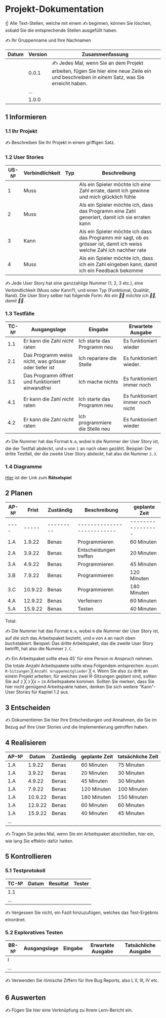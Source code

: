 # Projekt-Dokumentation

☝️ Alle Text-Stellen, welche mit einem ✍️ beginnen, können Sie löschen, sobald Sie die entsprechende Stellen ausgefüllt haben.

✍️ Ihr Gruppenname und Ihre Nachnamen

| Datum | Version | Zusammenfassung                                              |
| ----- | ------- | ------------------------------------------------------------ |
|       | 0.0.1   | ✍️ Jedes Mal, wenn Sie an dem Projekt arbeiten, fügen Sie hier eine neue Zeile ein und beschreiben in *einem* Satz, was Sie erreicht haben. |
|       | ...     |                                                              |
|       | 1.0.0   |                                                              |

## 1 Informieren

### 1.1 Ihr Projekt

✍️ Beschreiben Sie Ihr Projekt in einem griffigen Satz.

### 1.2 User Stories

| US-№ | Verbindlichkeit | Typ  | Beschreibung                       |
| ---- | --------------- | ---- | ---------------------------------- |
| 1    |  Muss           |      | Als ein Spieler möchte ich eine Zahl errate, damit ich gewinne und mich glücklich fühle |
| 2    |  Muss           |      | Als ein Spieler möchte ich, dass das Programm eine Zahl generiert, damit ich sie erraten kann |
| 3    |  Kann           |      | Als ein Spieler möchte ich dass das Programm mir sagt, ob es grösser ist, damit ich weiss welche Zahl ich nachher rate |
| 4    |  Muss           |      | Als ein Spieler möchte ich, dass ich ein Zahl eingeben kann, damit ich ein Feedback bekomme |

✍️ Jede User Story hat eine ganzzahlige Nummer (1, 2, 3 etc.), eine Verbindlichkeit (Muss oder Kann?), und einen Typ (Funktional, Qualität, Rand). Die User Story selber hat folgende Form: *Als ein 🤷‍♂️ möchte ich 🤷‍♂️, damit 🤷‍♂️*.

### 1.3 Testfälle

| TC-№ | Ausgangslage | Eingabe | Erwartete Ausgabe |
| ---- | ------------ | ------- | ----------------- |
| 1.1  | Er kann die Zahl nicht raten| Ich starte das Programm neu | Es funktioniert wieder|
| 2.1  | Das Programm weiss nicht, was grösser oder tiefer ist | Ich repariere die Stelle        | Es funktioniert wieder.                  |
| 3.1  | Das Programm öffnet und funktioniert einwandfrei| Ich mache nichts | Es funktioniert immer noch|
| 4.1  | Er kann die Zahl nicht raten| Ich starte das Programm neu | Es funktioniert immer noch nicht|
| 4.2  | Er kann die Zahl nicht raten| Ich programmiere die Stelle neu | Es funktioniert wieder|

✍️ Die Nummer hat das Format `N.m`, wobei `N` die Nummer der User Story ist, die der Testfall abdeckt, und `m` von `1` an nach oben gezählt. Beispiel: Der dritte Testfall, der die zweite User Story abdeckt, hat also die Nummer `2.3`.

### 1.4 Diagramme

[Hier](https://github.com/Zerophyx000/Projektdokumentation/files/9423129/Ratselspiel.zip) ist der Link zum **Rätselspiel**


## 2 Planen

| AP-№ | Frist | Zuständig | Beschreibung              | geplante Zeit |
| ---- | ----- | --------- | --------------------------| ------------- |
| ---- | ----- | --------- | --------------------------| ----------------- |
| 1.A  |1.9.22 | Benas     | Programmieren             |    60 Minuten     |
| 2.A  |3.9.22 | Benas     | Entscheidungen treffen    |    20 Minuten     |
| 3.A  |4.9.22 | Benas     | Programmieren             |    45 Minuten     |
| 3.B  |7.9.22 | Benas     | Programmieren             |    120 Minuten    |
| 3.C  |10.9.22| Benas     | Programmieren             |    180 Minuten    |
| 4.A  |12.9.22| Benas     | Verfeinern                |    60 Minuten     |
| 5.A  |15.9.22| Benas     | Testen                    |    40 Minuten     |

Total: 

✍️ Die Nummer hat das Format `N.m`, wobei `N` die Nummer der User Story ist, auf die sich das Arbeitspaket bezieht, und `m` von `A` an nach oben buchstabiert. Beispiel: Das dritte Arbeitspaket, das die zweite User Story betrifft, hat also die Nummer `2.C`.

✍️ Ein Arbeitspaket sollte etwa 45' für eine Person in Anspruch nehmen. Die totale Anzahl Arbeitspakete sollte etwa Folgendem entsprechen: `Anzahl R-Sitzungen` ╳ `Anzahl Gruppenmitglieder` ╳ `4`. Wenn Sie also zu dritt an einem Projekt arbeiten, für welches zwei R-Sitzungen geplant sind, sollten Sie auf `2` ╳ `3` ╳`4` = `24` Arbeitspakete kommen. Sollten Sie merken, dass Sie hier nicht genügend Arbeitspakte haben, denken Sie sich weitere "Kann"-User Stories für Kapitel 1.2 aus.

## 3 Entscheiden

✍️ Dokumentieren Sie hier Ihre Entscheidungen und Annahmen, die Sie im Bezug auf Ihre User Stories und die Implementierung getroffen haben.

## 4 Realisieren

| AP-№ | Datum | Zuständig | geplante Zeit | tatsächliche Zeit |
| ---- | ----- | --------- | ------------- | ----------------- |
| 1.A  |1.9.22 | Benas     | 60 Minuten    |    75 Minuten     |
| 1.A  |3.9.22 | Benas     | 20 Minuten    |    30 Minuten     |
| 1.A  |4.9.22 | Benas     | 45 Minuten    |    30 Minuten     |
| 1.A  |7.9.22 | Benas     | 120 Minuten   |    100 Minuten    |
| 1.A  |10.9.22| Benas     | 180 Minuten   |    150 Minuten    |
| 1.A  |12.9.22| Benas     | 60 Minuten    |    60 Minuten     |
| 1.A  |15.9.22| Benas     | 40 Minuten    |    45 Minuten     |
| ...  |       |           |               |                   |

✍️ Tragen Sie jedes Mal, wenn Sie ein Arbeitspaket abschließen, hier ein, wie lang Sie effektiv dafür hatten.

## 5 Kontrollieren

### 5.1 Testprotokoll

| TC-№ | Datum | Resultat | Tester |
| ---- | ----- | -------- | ------ |
| 1.1  |       |          |        |
| ...  |       |          |        |

✍️ Vergessen Sie nicht, ein Fazit hinzuzufügen, welches das Test-Ergebnis einordnet.

### 5.2 Exploratives Testen

| BR-№ | Ausgangslage | Eingabe | Erwartete Ausgabe | Tatsächliche Ausgabe |
| ---- | ------------ | ------- | ----------------- | -------------------- |
| I    |              |         |                   |                      |
| ...  |              |         |                   |                      |

✍️ Verwenden Sie römische Ziffern für Ihre Bug Reports, also I, II, III, IV etc.

## 6 Auswerten

✍️ Fügen Sie hier eine Verknüpfung zu Ihrem Lern-Bericht ein.

